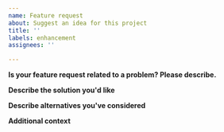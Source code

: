 ```yaml
---
name: Feature request
about: Suggest an idea for this project
title: ''
labels: enhancement
assignees: ''

---
```


**Is your feature request related to a problem? Please describe.**
<!--
A clear and concise description of what the problem is. Eg. "I'm always frustrated when [...]"
-->

**Describe the solution you'd like**
<!--
A clear and concise description of what you want to happen.
-->

**Describe alternatives you've considered**
<!--
A clear and concise description of any alternative solutions or features you've considered.
-->

**Additional context**
<!--
Add any other context or screenshots about the feature request here.
-->

<!-- Thanks for contributing! -->
